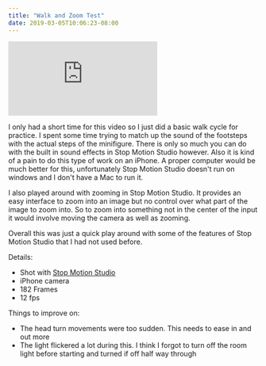 ```yaml
---
title: "Walk and Zoom Test"
date: 2019-03-05T10:06:23-08:00
---
```


<!--more-->

<div class="youtube-responsive-container">
<iframe  src="https://www.youtube.com/embed/Hd_AkH3I9Ik" frameborder="0" allow="accelerometer; autoplay; encrypted-media; gyroscope; picture-in-picture" allowfullscreen></iframe></div>

I only had a short time for this video so I just did a basic walk cycle for practice. I spent some time trying to match up the sound of the footsteps with the actual steps of the minifigure. There is only so much you can do with the built in sound effects in Stop Motion Studio however. Also it is kind of a pain to do this type of work on an iPhone. A proper computer would be much better for this, unfortunately Stop Motion Studio doesn't run on windows and I don't have a Mac to run it.

I also played around with zooming in Stop Motion Studio. It provides an easy interface to zoom into an image but no control over what part of the image to zoom into. So to zoom into something not in the center of the input it would involve moving the camera as well as zooming.


Overall this was just a quick play around with some of the features of Stop Motion Studio that I had not used before.


Details:

* Shot with [Stop Motion Studio](https://www.cateater.com/ "cateater - Stop Motion Studio") 
* iPhone camera
* 182 Frames
* 12 fps

Things to improve on:

* The head turn movements were too sudden. This needs to ease in and out more
* The light flickered a lot during this. I think I forgot to turn off the room light before starting and turned if off half way through
